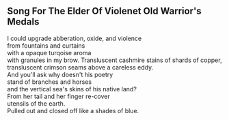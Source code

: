Song For The Elder Of Violenet Old Warrior's Medals
---------------------------------------------------
I could upgrade abberation, oxide, and violence  
from fountains and curtains  
with a opaque turqoise aroma  
with granules in my brow. Transluscent cashmire stains of shards of copper,  
transluscent crimson seams above a careless eddy.  
And you'll ask why doesn't his poetry  
stand of branches and horses  
and the vertical sea's skins of his native land?  
From her tail and her finger re-cover  
utensils of the earth.  
Pulled out and closed off like a shades of blue.  
